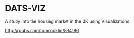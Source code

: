 # DATS-VIZ
A study into the housing market in the UK using Visualizations

http://rpubs.com/tomcooklin/894186

